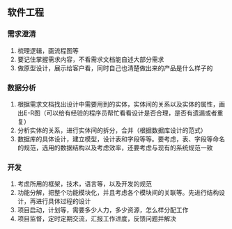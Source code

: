 ## 软件工程

### 需求澄清
1. 梳理逻辑，画流程图等
2. 要记住掌握需求内容，不看需求文档能自述大部分需求
3. 做原型设计，展示给客户看，同时自己也清楚做出来的产品是什么样子的

### 数据分析
1. 根据需求文档找出设计中需要用到的实体，实体间的关系以及实体的属性，画出E-R图（可以给有经验的程序员帮忙看看设计是否合理，是否有遗漏或者重复）
2. 分析实体的关系，进行实体间的拆分，合并（根据数据库设计的范式）
3. 数据库的具体设计，建立模型，设计表和字段等等。要考虑，表、字段等命名的规范，选用的数据结构以及考虑效率，还要考虑与现有的系统规范一致

### 开发
1. 考虑所用的框架，技术，语言等，以及开发的规范
2. 功能分解，把整个功能模块化，并且考虑各个模块间的关联等。先进行结构设计，再进行具体过程的设计
3. 项目启动，计划等，需要多少人力，多少资源，怎么样分配工作
4. 项目监督，定时定期交流，汇报工作进度，反馈问题并解决